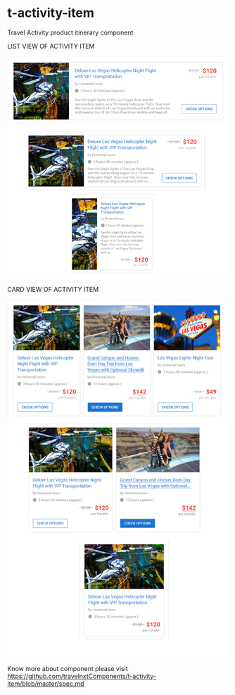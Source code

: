 # t-activity-item

Travel Activity product itinerary component

LIST VIEW OF ACTIVITY ITEM

<img src="https://github.com/travelnxtComponents/t-activity-item/blob/master/t-activity-item.png" alt="Activity item list view">

CARD VIEW OF ACTIVITY ITEM

<img src="https://github.com/travelnxtComponents/t-activity-item/blob/master/t-activity-item%20Card.png" alt="Activity item card view">


Know more about component please visit https://github.com/travelnxtComponents/t-activity-item/blob/master/spec.md
